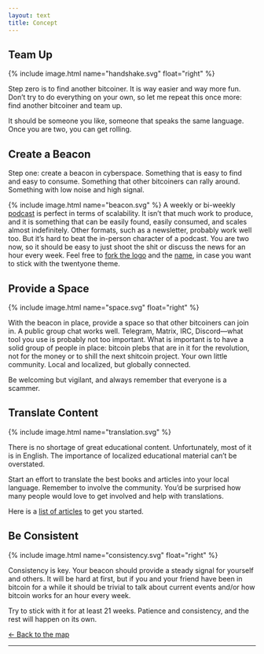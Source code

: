 ```yaml
---
layout: text 
title: Concept
---
```


## Team Up
{% include image.html name="handshake.svg" float="right" %}

Step zero is to find another bitcoiner. It is way easier and way more fun. Don’t
try to do everything on your own, so let me repeat this once more: find another
bitcoiner and team up. 

It should be someone you like, someone that speaks the same language. Once you
are two, you can get rolling.

## Create a Beacon

Step one: create a beacon in cyberspace. Something that is easy to find and easy
to consume. Something that other bitcoiners can rally around. Something with low
noise and high signal.

{% include image.html name="beacon.svg" %}
A weekly or bi-weekly [podcast] is perfect in terms of scalability. It isn’t that
much work to produce, and it is something that can be easily found, easily
consumed, and scales almost indefinitely. Other formats, such as a newsletter,
probably work well too. But it’s hard to beat the in-person character of a
podcast. You are two now, so it should be easy to just shoot the shit or discuss
the news for an hour every week. Feel free to [fork the logo][logo] and the [name], in
case you want to stick with the twentyone theme.

## Provide a Space
{% include image.html name="space.svg" float="right" %}

With the beacon in place, provide a space so that other bitcoiners can join in.
A public group chat works well. Telegram, Matrix, IRC, Discord—what tool you use
is probably not too important. What is important is to have a solid group of
people in place: bitcoin plebs that are in it for the revolution, not for the
money or to shill the next shitcoin project. Your own little community. Local
and localized, but globally connected.

Be welcoming but vigilant, and always remember that everyone is a scammer.

## Translate Content
{% include image.html name="translation.svg" %}

There is no shortage of great educational content. Unfortunately, most of it is
in English. The importance of localized educational material can’t be
overstated.

Start an effort to translate the best books and articles into your local
language. Remember to involve the community. You’d be surprised how many people
would love to get involved and help with translations.

Here is a [list of articles][translations] to get you started.

## Be Consistent
{% include image.html name="consistency.svg" float="right" %}

Consistency is key. Your beacon should provide a steady signal for yourself and
others. It will be hard at first, but if you and your friend have been in
bitcoin for a while it should be trivial to talk about current events and/or how
bitcoin works for an hour every week.

Try to stick with it for at least 21 weeks. Patience and consistency, and the
rest will happen on its own.



[← Back to the map](/)

---

[podcast]: /podcast
[logo]: /logo
[name]: /fork#the-name
[translations]: /translations